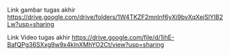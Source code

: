 Link gambar tugas akhir 
https://drive.google.com/drive/folders/1W4TKZF2mnInf6yXi9bvXqXejSlYlB2Lw?usp=sharing

Link Video tugas akhir
https://drive.google.com/file/d/1ihE-BafQPg36SXxg9w9x4kInXMhYO2Ct/view?usp=sharing